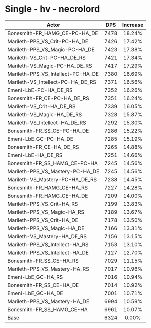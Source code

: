 # Single - hv - necrolord
| Actor | DPS | Increase |
|---|:---:|:---:|
|Bonesmith-FR_HAMG_CE-PC-HA_DE|7478|18.24%|
|Marileth-PPS_VS_Crit-PC-HA_DE|7426|17.42%|
|Marileth-PPS_VS_Magic-PC-HA_DE|7423|17.38%|
|Marileth-VS_Crit-PC-HA_DE_RS|7421|17.34%|
|Marileth-VS_Magic-PC-HA_DE_RS|7417|17.29%|
|Marileth-PPS_VS_Intellect-PC-HA_DE|7380|16.69%|
|Marileth-VS_Intellect-PC-HA_DE_RS|7371|16.56%|
|Emeni-LbE-PC-HA_DE_RS|7352|16.26%|
|Bonesmith-FR_CE-PC-HA_DE_RS|7351|16.24%|
|Marileth-VS_Crit-HA_DE_RS|7339|16.05%|
|Marileth-VS_Magic-HA_DE_RS|7328|15.87%|
|Marileth-VS_Intellect-HA_DE_RS|7292|15.30%|
|Bonesmith-FR_SS_CE-PC-HA_DE|7286|15.22%|
|Emeni-LbE_GC-PC-HA_DE|7285|15.19%|
|Bonesmith-FR_CE-HA_DE_RS|7265|14.88%|
|Emeni-LbE-HA_DE_RS|7251|14.66%|
|Bonesmith-FR_SS_HAMG_CE-PC-HA|7245|14.56%|
|Marileth-PPS_VS_Mastery-PC-HA_DE|7245|14.56%|
|Marileth-VS_Mastery-PC-HA_DE_RS|7238|14.45%|
|Bonesmith-FR_HAMG_CE-HA_RS|7227|14.28%|
|Bonesmith-FR_HAMG_CE-HA_DE|7209|14.00%|
|Marileth-PPS_VS_Crit-HA_RS|7199|13.83%|
|Marileth-PPS_VS_Magic-HA_RS|7189|13.67%|
|Marileth-PPS_VS_Crit-HA_DE|7178|13.50%|
|Marileth-PPS_VS_Magic-HA_DE|7166|13.31%|
|Marileth-VS_Mastery-HA_DE_RS|7156|13.15%|
|Marileth-PPS_VS_Intellect-HA_RS|7153|13.10%|
|Marileth-PPS_VS_Intellect-HA_DE|7127|12.70%|
|Bonesmith-FR_SS_CE-HA_RS|7029|11.15%|
|Marileth-PPS_VS_Mastery-HA_RS|7017|10.96%|
|Emeni-LbE_GC-HA_RS|7016|10.94%|
|Bonesmith-FR_SS_CE-HA_DE|7014|10.92%|
|Emeni-LbE_GC-HA_DE|7001|10.71%|
|Marileth-PPS_VS_Mastery-HA_DE|6994|10.59%|
|Bonesmith-FR_SS_HAMG_CE-HA|6961|10.07%|
|Base|6324|0.00%|
